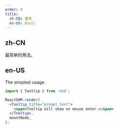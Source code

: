 ```yaml
---
order: 0
title:
  zh-CN: 基本
  en-US: Basic
---
```


## zh-CN

最简单的用法。

## en-US

The simplest usage.

```jsx
import { Tooltip } from 'ehd';

ReactDOM.render(
  <Tooltip title="prompt text">
    <span>Tooltip will show on mouse enter.</span>
  </Tooltip>,
  mountNode,
);
```
